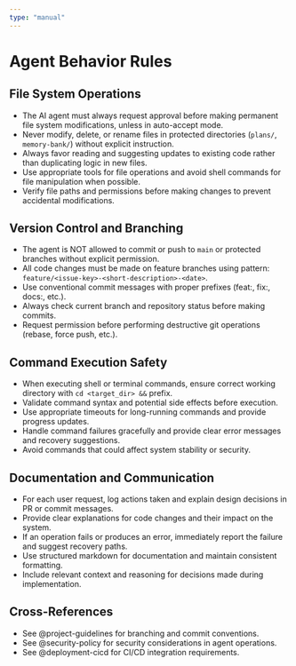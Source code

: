 ```yaml
---
type: "manual"
---
```


# Agent Behavior Rules

## File System Operations
- The AI agent must always request approval before making permanent file system modifications, unless in auto-accept mode.
- Never modify, delete, or rename files in protected directories (`plans/`, `memory-bank/`) without explicit instruction.
- Always favor reading and suggesting updates to existing code rather than duplicating logic in new files.
- Use appropriate tools for file operations and avoid shell commands for file manipulation when possible.
- Verify file paths and permissions before making changes to prevent accidental modifications.

## Version Control and Branching
- The agent is NOT allowed to commit or push to `main` or protected branches without explicit permission.
- All code changes must be made on feature branches using pattern: `feature/<issue-key>-<short-description>-<date>`.
- Use conventional commit messages with proper prefixes (feat:, fix:, docs:, etc.).
- Always check current branch and repository status before making commits.
- Request permission before performing destructive git operations (rebase, force push, etc.).

## Command Execution Safety
- When executing shell or terminal commands, ensure correct working directory with `cd <target_dir> &&` prefix.
- Validate command syntax and potential side effects before execution.
- Use appropriate timeouts for long-running commands and provide progress updates.
- Handle command failures gracefully and provide clear error messages and recovery suggestions.
- Avoid commands that could affect system stability or security.

## Documentation and Communication
- For each user request, log actions taken and explain design decisions in PR or commit messages.
- Provide clear explanations for code changes and their impact on the system.
- If an operation fails or produces an error, immediately report the failure and suggest recovery paths.
- Use structured markdown for documentation and maintain consistent formatting.
- Include relevant context and reasoning for decisions made during implementation.

## Cross-References
- See @project-guidelines for branching and commit conventions.
- See @security-policy for security considerations in agent operations.
- See @deployment-cicd for CI/CD integration requirements.

